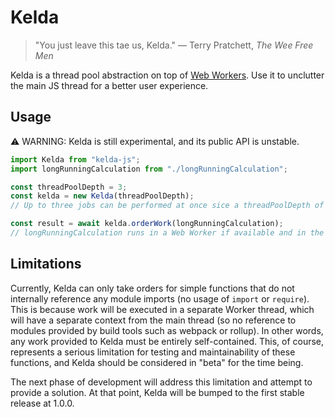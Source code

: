# Kelda

> "You just leave this tae us, Kelda."
> ― Terry Pratchett, _The Wee Free Men_

Kelda is a thread pool abstraction on top of [Web Workers](https://developer.mozilla.org/en-US/docs/Web/API/Web_Workers_API/Using_web_workers). Use it to unclutter the main JS thread for a better user experience.

## Usage

⚠️ WARNING: Kelda is still experimental, and its public API is unstable.

```js
import Kelda from "kelda-js";
import longRunningCalculation from "./longRunningCalculation";

const threadPoolDepth = 3;
const kelda = new Kelda(threadPoolDepth);
// Up to three jobs can be performed at once sice a threadPoolDepth of 3 was specified.

const result = await kelda.orderWork(longRunningCalculation);
// longRunningCalculation runs in a Web Worker if available and in the main thread if not.
```

## Limitations

Currently, Kelda can only take orders for simple functions that do not internally reference any module imports (no usage of `import` or `require`). This is because work will be executed in a separate Worker thread, which will have a separate context from the main thread (so no reference to modules provided by build tools such as webpack or rollup). In other words, any work provided to Kelda must be entirely self-contained. This, of course, represents a serious limitation for testing and maintainability of these functions, and Kelda should be considered in "beta" for the time being.

The next phase of development will address this limitation and attempt to provide a solution. At that point, Kelda will be bumped to the first stable release at 1.0.0.
